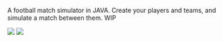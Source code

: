 
A football match simulator in JAVA. Create your players and teams, and simulate a match between them. WIP

![](https://thechive.files.wordpress.com/2011/02/anigif_gif-6-30980-1297180506-42.gif?w=350&h=174)
![](http://2.bp.blogspot.com/--j13W4XIC4o/T80AQaYPmiI/AAAAAAAAAz8/38QzXRdvCKQ/s1600/crupo.gif)
